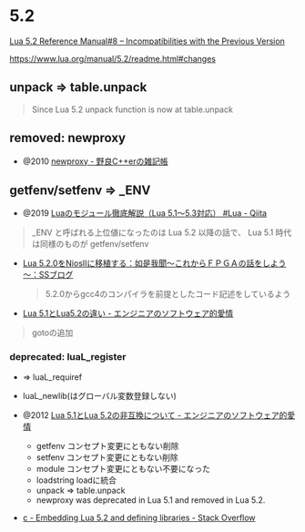 # 5.2

[Lua 5.2 Reference Manual#8 – Incompatibilities with the Previous Version](http://www.lua.org/manual/5.2/manual.html#8)

https://www.lua.org/manual/5.2/readme.html#changes

## unpack => table.unpack

> Since Lua 5.2 unpack function is now at table.unpack

## removed: newproxy

- @2010 [newproxy - 野良C++erの雑記帳](https://gintenlabo.hatenablog.com/entry/20100903/1283521878)

## getfenv/setfenv => \_ENV

- @2019 [Luaのモジュール徹底解説（Lua 5.1〜5.3対応） #Lua - Qiita](https://qiita.com/mod_poppo/items/ef3d8a6fe03f7f426426)

> \_ENV と呼ばれる上位値になったのは Lua 5.2 以降の話で、 Lua 5.1 時代は同様のものが getfenv/setfenv

- [Lua 5.2.0をNiosIIに移植する：如是我聞～これからＦＰＧＡの話をしよう～：SSブログ](https://j-7system.blog.so-net.ne.jp/2012-05-08)

  > 5.2.0からgcc4のコンパイラを前提としたコード記述をしているよう

- [Lua 5.1とLua5.2の違い - エンジニアのソフトウェア的愛情](https://blog.emattsan.org/entry/20120609/1339204385)

> gotoの追加

### deprecated: luaL_register

- => luaL_requiref
- luaL_newlib(はグローバル変数登録しない)
- @2012 [Lua 5.1とLua 5.2の非互換について - エンジニアのソフトウェア的愛情](https://blog.emattsan.org/entry/20120416/1334584047)

  - getfenv コンセプト変更にともない削除
  - setfenv コンセプト変更にともない削除
  - module コンセプト変更にともない不要になった
  - loadstring loadに統合
  - unpack => table.unpack
  - newproxy was deprecated in Lua 5.1 and removed in Lua 5.2.

- [c - Embedding Lua 5.2 and defining libraries - Stack Overflow](https://stackoverflow.com/questions/13442907/embedding-lua-5-2-and-defining-libraries)
